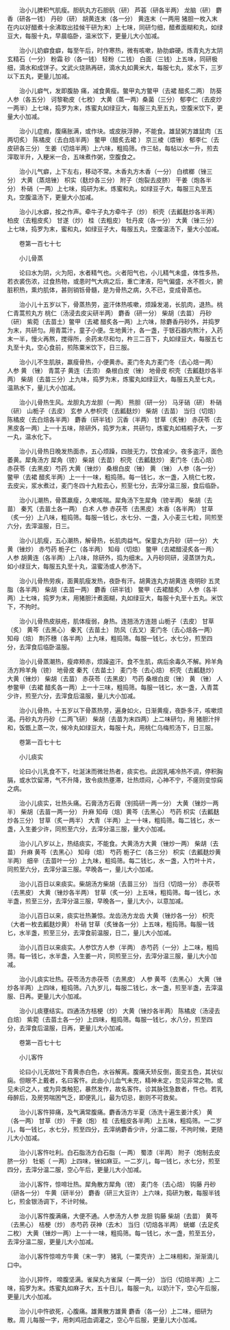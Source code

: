 <!-- { "loadSidebar": true } -->
　　治小儿脾积气肌瘦。胆矾丸方石胆矾（研） 芦荟（研各半两） 龙脑（研） 麝香（研各一钱） 丹砂（研） 胡黄连末（各一分） 黄连末（一两用 猪胆一枚入末在内以好醋煮十余沸取出挂候干研为末）上七味，同研匀细，醋煮面糊和丸，如绿豆大，每服十丸，早晨临卧，温米饮下，更量儿大小加减。

　　治小儿奶癖食癖，每至午后，时作寒热，微有咳嗽，胁肋癖硬。炼青丸方太阴玄精石（一分） 粉霜 砂（各一钱） 轻粉（二钱） 白面（三钱）上五味，同研极细，滴水和成饼子。文武火烧熟再研，滴水丸如黄米大，每服七丸，浆水下，三岁以下五丸，更量儿加减。

　　治小儿癖气，发即腹胁 痛，减食黄瘦。鳖甲丸方鳖甲（去裙 醋炙二两） 防葵 人参（各五分） 诃黎勒皮（七枚） 大黄（蒸一两）桑菌（三分） 郁李仁（去皮炒一两半）上七味，捣罗为末，炼蜜丸如绿豆大，每服三丸至五丸，空腹米饮下，更量大小加减。

　　治小儿症瘕，腹痛胀满，或作块。或皮肤浮肿，不能食。雄鼠粥方雄鼠肉（五两切炙） 陈橘皮（去白焙半两） 鳖甲（醋炙去裙 ） 京三棱（煨锉） 郁李仁（去皮研各三分） 生姜（切焙半两）上六味，粗捣筛。作三帖，每帖以水一升，煎去滓取半升，入粳米一合，五味煮作粥，空腹食之。

　　治小儿气癖，上下左右，移动不常。木香丸方木香（一分） 白槟榔（锉三分） 大黄（蒸焙锉） 枳实（麸炒各三分） 附子（炮裂去皮脐） 干姜（炮各半分） 朴硝（一两）上七味，捣研为末。炼蜜和丸，如绿豆子大，每服三丸至五丸，空腹温汤下，更量大小加减。

　　治小儿水癖，按之作声。牵牛子丸方牵牛子（炒） 枳壳（去瓤麸炒各半两） 柏皮（去粗皮炙） 甘遂（炒） 桂（去粗皮） 牡丹皮（各一分） 大黄（锉三分）上七味，捣罗为末，蜜和丸，如绿豆子大，每服五丸，空腹温汤下，量大小加减。

　　卷第一百七十七

　　小儿骨蒸

　　论曰水为阴，火为阳，水者精气也。火者阳气也，小儿精气未盛，体性多热，若衣裘伤浓，过食热物，或患时气大病之后，重亡津液，阳气偏盛，水不胜火，腑脏积热，熏灼肌体，甚则销铄骨髓，是为骨热之病，久不已，变成骨蒸也。

　　治小儿十五岁以下，骨蒸热劳，盗汗体热咳嗽，烦躁发渴，长肌肉，退热。桃仁青蒿煎丸方 桃仁（汤浸去皮尖研半两） 麝香（研一分） 柴胡（去苗） 丹砂（研） 紫菀（去苗土）鳖甲（去裙 醋炙各一两）上六味，除麝香丹砂外，并捣罗为末，共研匀。用青蒿汁，童子小便。生地黄汁，各一盏，于银石器内熬汁，入药末一半，慢火再熬，搅得所，余药末尽和匀，杵三二百下，丸如绿豆大，每服五七丸至十丸，空心食前，煎陈粟米饮下，日三服。

　　治小儿不生肌肤，羸瘦骨热，小便黄赤。麦门冬丸方麦门冬（去心焙一两） 人参 黄 （锉） 青蒿子 黄连（去须） 桑根白皮（锉） 地骨皮 枳壳（去瓤麸炒各半两） 柴胡（去苗三分）上九味，捣罗为末，炼蜜丸如绿豆大，每服五丸至七丸，温熟水下，量儿大小加减。

　　治小儿骨热生风。龙胆丸方龙胆（一两） 熊胆（研一分） 马牙硝（研） 朴硝（研） 山栀子（去皮） 玄参 人参枳壳（去瓤麸炒） 柴胡（去苗） 当归（切焙） 陈橘皮（去白焙各半两） 麝香（研半钱）沉香（半两） 甘草（炙锉） 赤茯苓（去黑皮各一两）上一十五味，除研外，捣罗为末，共研匀，炼蜜丸如梧桐子大，一岁一丸，温水化下。

　　治小儿骨热日晚发热面赤，五心烦躁，四肢无力，饮食减少。夜多盗汗，面色萎黄。犀角汤方 犀角（镑） 柴胡（去苗） 枳壳（去瓤麸炒） 麦门冬（去心焙） 赤茯苓（去黑皮）芍药 大黄（锉炒） 桑根白皮（锉） 黄 （锉） 人参（各一分） 鳖甲（去裙 醋炙半两）上一十一味，粗捣筛。每一钱匕，水一盏，入桃仁七枚，去皮尖，浆水煮过，麦门冬四十九粒去心，煎至七分，去滓分温三服，食后临卧。

　　治小儿潮热，骨蒸羸瘦，久嗽咳喘。犀角汤下生犀角（镑半两） 柴胡（去苗） 秦艽（去苗土各一两） 白术 人参 赤茯苓（去黑皮）木香（各半两） 甘草（炙一分）上八味，粗捣筛。每服一钱匕，水七分、一盏，入小麦三七粒，同煎至六分，去滓温服，日三。

　　治小儿肌瘦，五心潮热，解骨热，长肌肉益气。保童丸方丹砂（研一分） 大黄（锉炒） 赤芍药 栀子仁（各半两） 知母（切焙） 鳖甲（去裙醋浸炙各一两） 人参 胡黄连（各半两）上八味，除研外，捣为细末。入丹砂同研，浸蒸饼为丸，如小绿豆大，每服五丸至十丸，温蜜汤或人参汤下。

　　治小儿骨热劳疾，面黄肌瘦发热，夜卧有汗。胡黄连丸方胡黄连 夜明砂 五灵脂（各半两） 柴胡（去苗一两） 麝香（研半钱） 鳖甲（去裙醋炙） 人参（各半两）上七味，捣罗为末，用猪胆汁煮面糊，丸如绿豆大，每服十丸至十五丸。米饮下，不拘时。

　　治小儿骨热皮肤疮，肌体瘦弱，身热。连翘汤方连翘 山栀子（去皮） 甘草（炙） 黄芩（去黑心） 秦艽（去苗土） 防风（去叉）麦门冬（去心焙各一两） 知母（焙） 荆芥穗（各半两）上九味，粗捣筛。每服一钱匕，水七分，煎至四分，去滓食后临卧温服。

　　治小儿骨蒸潮热，瘦瘁颊赤，烦躁盗汗。食不生肌，病后余毒久不解。羚羊角汤方羚羊角（镑） 地骨皮 秦艽（去苗土） 麦门冬（去心焙） 枳壳（去瓤麸炒） 大黄（锉炒） 柴胡（去苗） 赤茯苓（去黑皮） 芍药 桑根白皮（锉） 黄 （锉） 人参鳖甲（去裙 醋炙各一两）上一十三味，粗捣筛。每服一钱匕，水一盏，入青蒿少许，煎至六分，去滓食后温服，量儿大小加减。

　　治小儿骨热，十五岁以下骨蒸热劳，遍身如火，日渐黄瘦，夜卧多汗，咳嗽烦渴。丹砂丸方丹砂（二两飞研） 柴胡（去苗为末四两）上二味研匀，用 猪胆汁拌和，饭甑上蒸一次，候冷丸如绿豆大，每服十丸，用桃仁乌梅煎汤下，日三服。

　　卷第一百七十七

　　小儿痰实

　　论曰小儿乳食不下，吐涎沫而微壮热者，痰实也。此因乳哺冷热不调，停积胸膈，或水饮留滞，气不升降，致令痰热壅滞，壮热烦闷，心神不宁，不瘥则变惊痫之病。

　　治小儿痰实，壮热头痛。石膏汤方石膏（别捣研一两一分） 大黄（锉炒一两半） 柴胡（去苗一两一分） 升麻 知母（焙）黄芩（去黑心） 芍药 枳实（去瓤麸炒各三分） 甘草（炙一两半） 大青（半两）上一十味，粗捣筛。每二钱匕，水一盏，入生姜少许，同煎至六分，去滓分温三服，量大小加减。

　　治小儿八岁以上，热结痰实，不能食。大黄汤方大黄（锉炒一两） 柴胡（去苗） 升麻 黄芩（去黑心） 知母（焙） 芍药 栀子仁（各三分） 枳实（去瓤麸炒黄半两） 细辛（去苗叶一分）上九味，粗捣筛。每二钱匕，水一盏，入竹叶十片，同煎至六分，去滓分温三服。早晚各一，量儿大小加减。

　　治小儿百日以来痰实。柴胡汤方柴胡（去苗三分） 当归（切焙一分） 赤茯苓（去黑皮） 大黄（锉炒各半两） 甘草（炙一分）上五味，粗捣筛。每一钱匕，水半盏，煎至三分，去滓分温三服，早晚各一，量儿大小，以意加减。

　　治小儿百日以来，痰实壮热兼惊。龙齿汤方龙齿 大黄（锉炒各一分） 枳壳（大者一枚去瓤麸炒黄） 朴硝 甘草（炙锉各一分）上五味，粗捣筛。每服一钱匕，水半盏，煎至三分，去滓食前温服，日二，量儿大小加减。

　　治小儿百日以来痰实。人参饮方人参（半两） 赤芍药（一分）上二味，粗捣筛。每一钱匕，水半盏，入生姜一片，同煎至三分，去滓分温三服，量儿大小加减。

　　治小儿痰实壮热。茯苓汤方赤茯苓（去黑皮） 人参 黄芩（去黑心） 大黄（锉炒各半两）上四味，粗捣筛。八九岁儿，每服二钱匕，水一盏，煎至半盏，去滓温服、日再。更量儿大小加减。

　　治小儿痰壅结实。四通汤方桔梗（炒） 大黄（锉炒各半两） 陈橘皮（汤浸去白焙） 紫菀（去苗土各一分）上四味，粗捣筛。每服一钱匕，水八分，煎至四分，去滓食后温服，日再，更量儿大小加减。

　　卷第一百七十七

　　小儿客忤

　　论曰小儿无故吐下青黄赤白色，水谷解离。腹痛夭矫反倒，面变五色，其状似痫。但眼不上戴者，名曰客忤。此由小儿血气未充，精神未定，忽见非常之物。或见未识之人，或为异类触犯，暴然发作，故名客忤。诊其脉弦急数者，忤也。若乳母醉后，及房劳喘困气乏，即便乳儿，最为切忌，剧则不可救矣。

　　治小儿客忤猝痛，及气满常腹痛。麝香汤方半夏（汤洗十遍生姜汁炙） 黄 （各一两） 甘草（炒） 干姜（炮） 桂（去粗皮各半两）上五味，粗捣筛。一二岁儿，每一钱匕，水七分，煎至四分，去滓纳麝香少许，分温二服，不拘时候，更随儿大小加减。

　　治小儿客忤吐利。白石脂汤方白石脂（一两） 蜀漆（半两） 附子（炮制去皮脐一分） 牡蛎（ 一两）上四味，锉如麻豆。一二岁儿，每一钱匕，水七分，煎至四分，去滓分温二服，空心午后，更量儿大小加减。

　　治小儿客忤，惊啼壮热。犀角散方犀角（镑） 麦门冬（去心焙） 钩藤 丹砂（研各一分） 牛黄（研半分） 麝香（研三大豆许）上六味，捣研为散，每服半钱匕，煎金银汤调下，不计时候。

　　治小儿客忤腹满痛，大便不通。人参汤方人参 龙胆 钩藤 柴胡（去苗） 黄芩（去黑心） 桔梗（炒） 赤芍药 茯神（去木） 当归（切焙各半两） 蜣螂（去足炙二枚） 大黄（锉炒一两）上一十一味，粗捣筛。每一钱匕，水一盏，煎至五分，去滓分温二服，更量儿大小加减。

　　治小儿客忤惊啼方牛黄（末一字） 猪乳（一栗壳许）上二味相和，渐渐滴儿口中。

　　治小儿猝忤， 啼腹坚满。雀屎丸方雀屎（一两一分） 当归（切焙半两）上二味，捣罗为末。炼蜜丸如麻子大，五十日儿，每服一丸，以奶汁下，空心午后服，更量儿大小加减。

　　治小儿中忤欲死，心腹痛。雄黄散方雄黄 麝香（各一分）上二味，细研为散。周 儿每服一字，用刺鸡冠血调灌之，空心午后服，更量儿大小加减。

